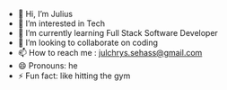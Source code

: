 - 👋 Hi, I’m Julius
- 👀 I’m interested in Tech
- 🌱 I’m currently learning Full Stack Software Developer
- 💞️ I’m looking to collaborate on coding
- 📫 How to reach me : julchrys.sehass@gmail.com
- 😄 Pronouns: he
- ⚡ Fun fact: like hitting the gym

<!---
321FG/321FG is a ✨ special ✨ repository because its `README.md` (this file) appears on your GitHub profile.
You can click the Preview link to take a look at your changes.
--->
